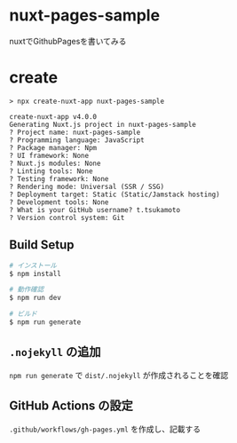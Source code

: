 # nuxt-pages-sample
nuxtでGithubPagesを書いてみる

# create

```
> npx create-nuxt-app nuxt-pages-sample

create-nuxt-app v4.0.0
Generating Nuxt.js project in nuxt-pages-sample
? Project name: nuxt-pages-sample
? Programming language: JavaScript
? Package manager: Npm
? UI framework: None
? Nuxt.js modules: None
? Linting tools: None
? Testing framework: None
? Rendering mode: Universal (SSR / SSG)
? Deployment target: Static (Static/Jamstack hosting)
? Development tools: None
? What is your GitHub username? t.tsukamoto
? Version control system: Git
```

## Build Setup

```bash
# インストール
$ npm install

# 動作確認
$ npm run dev

# ビルド
$ npm run generate
```

## `.nojekyll` の追加

`npm run generate` で `dist/.nojekyll` が作成されることを確認

## GitHub Actions の設定

`.github/workflows/gh-pages.yml` を作成し、記載する

